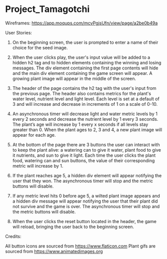 # Project_Tamagotchi

Wireframes: https://app.moqups.com/mcvPgjsUfn/view/page/a2be0b49a

User Stories:

1.  On the beginning screen, the user is prompted to enter a name of their choice for the seed image.
 
2. When the user clicks play, the user's input value will be added to a hidden h2 tag and to hidden elements containing the winning and losing messages. The div element containing the first page contents will hide and the main div element containing the game screen will appear. A growing plant image will appear in the middle of the screen.
 
3. The header of the page contains the h2 tag with the user's input from the previous page. The header also contains metrics for the plant's water level, nutrient level and light level. Each level is set at a default of 3 and will increase and decrease in increments of 1 on a scale of 0-10. 
 
4. An asynchronous timer will decrease light and water metric levels by 1 every 2 seconds and decrease the nutrient level by 1 every 3 seconds. The plant’s age will increase by 1 every x seconds if all levels stay greater than 0. When the plant ages to 2, 3 and 4, a new plant image will appear for each age.
 
5. At the bottom of the page there are 3 buttons the user can interact with to keep the plant alive: a watering can to give it water, plant food to give it nutrients, and sun to give it light. Each time the user clicks the plant food, watering can and sun buttons, the value of their corresponding metric will increase by 1.
 
6. If the plant reaches age 5, a hidden div element will appear notifying the user that they won. The asynchronous timer will stop and the metric buttons will disable.
 
7. If any metric level hits 0 before age 5, a wilted plant image appears and a hidden div message will appear notifying the user that their plant did not survive and the game is over. The asynchronous timer will stop and the metric buttons will disable.
 
8. When the user clicks the reset button located in the header, the game will reload, bringing the user back to the beginning screen.

Credits: 

All button icons are sourced from https://www.flaticon.com
Plant gifs are sourced from https://www.animatedimages.org
